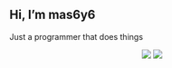 ## Hi, I’m mas6y6

Just a programmer that does things

<p align="center">
  <img src="https://github-readme-stats.vercel.app/api?username=mas6y6&theme=github_dark" />
  <img src="https://github-readme-stats.vercel.app/api/top-langs?username=mas6y6&theme=github_dark" />
</p>
